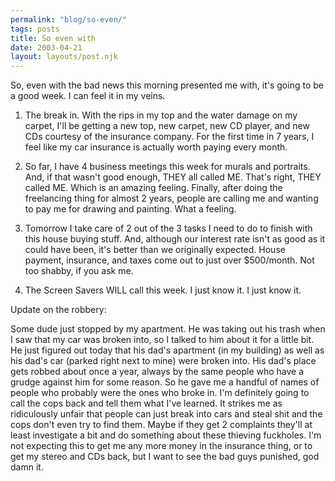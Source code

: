 ```yaml
---
permalink: "blog/so-even/"
tags: posts
title: So even with
date: 2003-04-21
layout: layouts/post.njk
---
```


So, even with the bad news this morning presented me with, it's going to be a good week. I can feel it in my veins. 

1. The break in. With the rips in my top and the water damage on my carpet, I'll be getting a new top, new carpet, new CD player, and new CDs courtesy of the insurance company. For the first time in 7 years, I feel like my car insurance is actually worth paying every month.

2. So far, I have 4 business meetings this week for murals and portraits. And, if that wasn't good enough, THEY all called ME. That's right, THEY called ME. Which is an amazing feeling. Finally, after doing the freelancing thing for almost 2 years, people are calling me and wanting to pay me for drawing and painting. What a feeling.

3. Tomorrow I take care of 2 out of the 3 tasks I need to do to finish with this house buying stuff. And, although our interest rate isn't as good as it could have been, it's better than we originally expected. House payment, insurance, and taxes come out to just over $500/month. Not too shabby, if you ask me.

4. The Screen Savers WILL call this week. I just know it. I just know it.

Update on the robbery:

Some dude just stopped by my apartment. He was taking out his trash when I saw that my car was broken into, so I talked to him about it for a little bit. He just figured out today that his dad's apartment (in my building) as well as his dad's car (parked right next to mine) were broken into. His dad's place gets robbed about once a year, always by the same people who have a grudge against him for some reason. So he gave me a handful of names of people who probably were the ones who broke in. I'm definitely going to call the cops back and tell them what I've learned. It strikes me as ridiculously unfair that people can just break into cars and steal shit and the cops don't even try to find them. Maybe if they get 2 complaints they'll at least investigate a bit and do something about these thieving fuckholes. I'm not expecting this to get me any more money in the insurance thing, or to get my stereo and CDs back, but I want to see the bad guys punished, god damn it.